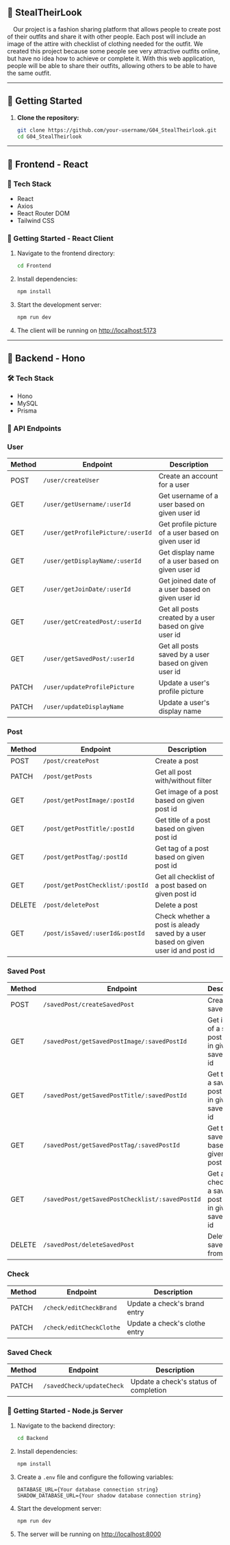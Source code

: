 ## :pushpin: StealTheirLook
&emsp;Our project is a fashion sharing platform that allows people to create post of their outfits and share it with other people. 
Each post will include an image of the attire with checklist of clothing needed for the outfit. We created this project because 
some people see very attractive outfits online, but have no idea how to achieve or complete it. With this web application, 
people will be able to share their outfits, allowing others to be able to have the same outfit.


---

## :rocket: Getting Started

1. **Clone the repository:**
   ```bash
   git clone https://github.com/your-username/G04_StealTheirlook.git
   cd G04_StealTheirlook
   ```

---

## :hammer: Frontend - React

### :wrench: Tech Stack

- React
- Axios
- React Router DOM
- Tailwind CSS

### :rocket: Getting Started - React Client

1. Navigate to the frontend directory:
   ```bash
   cd Frontend
   ```

2. Install dependencies:
   ```bash
   npm install
   ```

3. Start the development server:
   ```bash
   npm run dev
   ```

4. The client will be running on [http://localhost:5173](http://localhost:5173)

---

## :wrench: Backend - Hono

### :hammer_and_wrench: Tech Stack

- Hono
- MySQL
- Prisma

### :electric_plug: API Endpoints
### User
| Method | Endpoint                          | Description                                           |
|--------|-----------------------------------|-------------------------------------------------------|
| POST   | `/user/createUser`                | Create an account for a user                          |
| GET    | `/user/getUsername/:userId`       | Get username of a user based on given user id         |
| GET    | `/user/getProfilePicture/:userId` | Get profile picture of a user based on given user id  |
| GET    | `/user/getDisplayName/:userId`    | Get display name of a user based on given user id     |
| GET    | `/user/getJoinDate/:userId`       | Get joined date of a user based on given user id      |
| GET    | `/user/getCreatedPost/:userId`    | Get all posts created by a user based on give user id |
| GET    | `/user/getSavedPost/:userId`      | Get all posts saved by a user based on given user id  |
| PATCH  | `/user/updateProfilePicture`      | Update a user's profile picture                       |
| PATCH  | `/user/updateDisplayName`         | Update a user's display name                          |

### Post
| Method | Endpoint                         | Description                                                                       |
|--------|----------------------------------|-----------------------------------------------------------------------------------|
| POST   | `/post/createPost`               | Create a post                                                                     |
| PATCH  | `/post/getPosts`                 | Get all post with/without filter                                                  |
| GET    | `/post/getPostImage/:postId`     | Get image of a post based on given post id                                        |
| GET    | `/post/getPostTitle/:postId`     | Get title of a post based on given post id                                        |
| GET    | `/post/getPostTag/:postId`       | Get tag of a post based on given post id                                          |
| GET    | `/post/getPostChecklist/:postId` | Get all checklist of a post based on given post id                                |
| DELETE | `/post/deletePost`               | Delete a post                                                                     |
| GET    | `/post/isSaved/:userId&:postId`  | Check whether a post is aleady saved by a user based on given user id and post id |

### Saved Post
| Method | Endpoint                                        | Description                                                      |
|--------|-------------------------------------------------|------------------------------------------------------------------|
| POST   | `/savedPost/createSavedPost`                    | Create a saved post                                              |
| GET    | `/savedPost/getSavedPostImage/:savedPostId`     | Get image of a saved post based in given saved post id           |
| GET    | `/savedPost/getSavedPostTitle/:savedPostId`     | Get title of a saved post based in given saved post id           |
| GET    | `/savedPost/getSavedPostTag/:savedPostId`       | Get tag of a saved post based in given saved post id             |
| GET    | `/savedPost/getSavedPostChecklist/:savedPostId` | Get all checklist   of a saved post based in given saved post id |
| DELETE | `/savedPost/deleteSavedPost`                    | Delete a saved post from a user                                  |

### Check
| Method | Endpoint                 | Description                   |
|--------|--------------------------|-------------------------------|
| PATCH  | `/check/editCheckBrand`  | Update a check's brand entry  |
| PATCH  | `/check/editCheckClothe` | Update a check's clothe entry |

### Saved Check
| Method | Endpoint                  | Description                           |
|--------|---------------------------|---------------------------------------|
| PATCH  | `/savedCheck/updateCheck` | Update a check's status of completion |

### :rocket: Getting Started - Node.js Server

1. Navigate to the backend directory:
   ```bash
   cd Backend
   ```

2. Install dependencies:
   ```bash
   npm install
   ```

3. Create a `.env` file and configure the following variables:
   ```
   DATABASE_URL={Your database connection string}
   SHADOW_DATABASE_URL={Your shadow database connection string}
   ```

4. Start the development server:
   ```bash
   npm run dev
   ```

5. The server will be running on [http://localhost:8000](http://localhost:8000)
